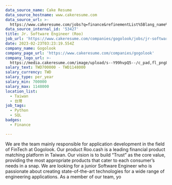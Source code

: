 ```yaml
---
data_source_name: Cake Resume
data_source_hostname: www.cakeresume.com
data_source_url: >-
  https://www.cakeresume.com/jobs?q=finance&refinementList%5Blang_name%5D%5B0%5D=English&refinementList%5Bsalary_type%5D=per_year&range%5Bsalary_range%5D%5Bmin%5D=1000000&page=3
data_source_internal_id: '53427'
title: Jr. Software Engineer (Roo)
job_url: 'https://www.cakeresume.com/companies/gogolook/jobs/jr-software-engineer-roo'
date: 2023-02-23T03:23:19.554Z
company_name: Gogolook
company_page_url: 'https://www.cakeresume.com/companies/gogolook'
company_logo_url: >-
  https://media.cakeresume.com/image/upload/s--Y99hvpQ5--/c_pad,fl_png8,h_200,w_200/v1618254473/gi3vnzovbkfiqffe6fu7.png
salary_text: TWD700000 - TWD1148000
salary_currency: TWD
salary_type: per_year
salary_min: 700000
salary_max: 1148000
location_list:
  - Taiwan
  - 台灣
job_tags:
  - Python
  - SQL
badges:
  - Finance

---
```


We are the team mainly responsible for application development in the field of FinTech at Gogolook. Our product Roo.cash is a leading financial product matching platform in Taiwan. Our vision is to build “Trust” as the core value, providing the most appropriate products that cater to each consumer’s needs in a snap. We are looking for a junior Software Engineer who is passionate about creating state-of-the-art technologies for a wide range of engineering applications. As a member of our team, yo